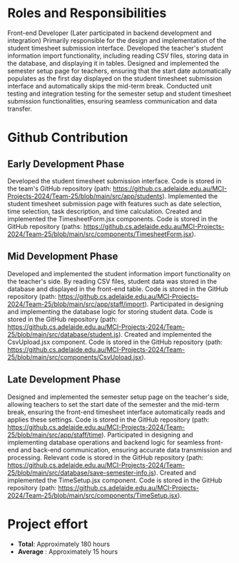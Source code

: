 # Roles and Responsibilities		
Front-end Developer (Later participated in backend development and integration)
Primarily responsible for the design and implementation of the student timesheet submission interface.
Developed the teacher's student information import functionality, including reading CSV files, storing data in the database, and displaying it in tables.
Designed and implemented the semester setup page for teachers, ensuring that the start date automatically populates as the first day displayed on the student timesheet submission interface and automatically skips the mid-term break.
Conducted unit testing and integration testing for the semester setup and student timesheet submission functionalities, ensuring seamless communication and data transfer.

# Github Contribution
## Early Development Phase

Developed the student timesheet submission interface. Code is stored in the team's GitHub repository (path: https://github.cs.adelaide.edu.au/MCI-Projects-2024/Team-25/blob/main/src/app/students).
Implemented the student timesheet submission page with features such as date selection, time selection, task description, and time calculation.
Created and implemented the TimesheetForm.jsx components. Code is stored in the GitHub repository (paths: https://github.cs.adelaide.edu.au/MCI-Projects-2024/Team-25/blob/main/src/components/TimesheetForm.jsx).

## Mid Development Phase

Developed and implemented the student information import functionality on the teacher's side. By reading CSV files, student data was stored in the database and displayed in the front-end table. Code is stored in the GitHub repository (path: https://github.cs.adelaide.edu.au/MCI-Projects-2024/Team-25/blob/main/src/app/staff/import).
Participated in designing and implementing the database logic for storing student data. Code is stored in the GitHub repository (path: https://github.cs.adelaide.edu.au/MCI-Projects-2024/Team-25/blob/main/src/database/student.js).
Created and implemented the CsvUpload.jsx component. Code is stored in the GitHub repository (path: https://github.cs.adelaide.edu.au/MCI-Projects-2024/Team-25/blob/main/src/components/CsvUpload.jsx).

## Late Development Phase

Designed and implemented the semester setup page on the teacher's side, allowing teachers to set the start date of the semester and the mid-term break, ensuring the front-end timesheet interface automatically reads and applies these settings. Code is stored in the GitHub repository (path: https://github.cs.adelaide.edu.au/MCI-Projects-2024/Team-25/blob/main/src/app/staff/time).
Participated in designing and implementing database operations and backend logic for seamless front-end and back-end communication, ensuring accurate data transmission and processing. Relevant code is stored in the GitHub repository (path: https://github.cs.adelaide.edu.au/MCI-Projects-2024/Team-25/blob/main/src/database/save-semester-info.js).
Created and implemented the TimeSetup.jsx component. Code is stored in the GitHub repository (path: https://github.cs.adelaide.edu.au/MCI-Projects-2024/Team-25/blob/main/src/components/TimeSetup.jsx).

# Project effort 	
- **Total**: Approximately 180 hours
- **Average** : Approximately 15 hours

  

